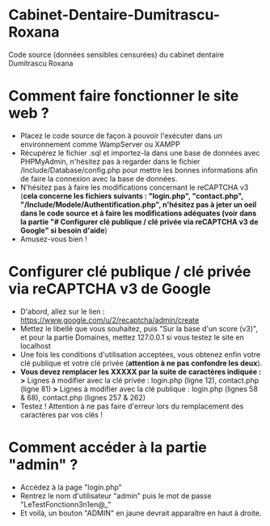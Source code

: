 # Cabinet-Dentaire-Dumitrascu-Roxana
Code source (données sensibles censurées) du cabinet dentaire Dumitrascu Roxana

# Comment faire fonctionner le site web ?
- Placez le code source de façon à pouvoir l'exécuter dans un environnement comme WampServer ou XAMPP
- Récupérez le fichier .sql et importez-la dans une base de données avec PHPMyAdmin, n'hésitez pas à regarder dans le fichier /Include/Database/config.php pour mettre les bonnes informations afin de faire la connexion avec la base de données.
- N'hésitez pas à faire les modifications concernant le reCAPTCHA v3 (**cela concerne les fichiers suivants : "login.php", "contact.php", "/Include/Modele/Authentification.php", n'hésitez pas à jeter un oeil dans le code source et à faire les modifications adéquates (voir dans la partie "# Configurer clé publique / clé privée via reCAPTCHA v3 de Google" si besoin d'aide**)
- Amusez-vous bien !

# Configurer clé publique / clé privée via reCAPTCHA v3 de Google
- D'abord, allez sur le lien : https://www.google.com/u/2/recaptcha/admin/create
- Mettez le libellé que vous souhaitez, puis "Sur la base d'un score (v3)", et pour la partie Domaines, mettez 127.0.0.1 si vous testez le site en localhost
- Une fois les conditions d'utilisation acceptées, vous obtenez enfin votre clé publique et votre clé privée (**attention à ne pas confondre les deux**).
- **Vous devez remplacer les XXXXX par la suite de caractères indiquée :**
  **>** Lignes à modifier avec la clé privée : login.php (ligne 12), contact.php (ligne 81)
  **>** Lignes à modifier avec la clé publique : login.php (lignes 58 & 68), contact.php (lignes 257 & 262)
- Testez ! Attention à ne pas faire d'erreur lors du remplacement des caractères par vos clés !

# Comment accéder à la partie "admin" ?
- Accédez à la page "login.php"
- Rentrez le nom d'utilisateur "admin" puis le mot de passe "LeTestFonctionn3n1en@_"
- Et voilà, un bouton "ADMIN" en jaune devrait apparaître en haut à droite.
